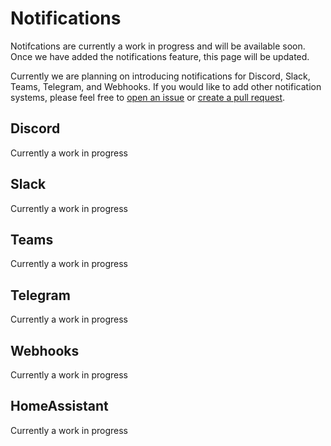 # Notifications

Notifcations are currently a work in progress and will be available soon. Once we have added the notifications feature, this page will be updated.

Currently we are planning on introducing notifications for Discord, Slack, Teams, Telegram, and Webhooks. If you would like to add other notification systems, please feel free to [open an issue](https://github.com/Lunalytics/lunalytics/issues) or [create a pull request](https://github.com/Lunalytics/lunalytics/pulls).

## Discord

Currently a work in progress

## Slack

Currently a work in progress

## Teams

Currently a work in progress

## Telegram

Currently a work in progress

## Webhooks

Currently a work in progress

## HomeAssistant

Currently a work in progress
